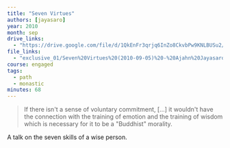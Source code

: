 ```yaml
---
title: "Seven Virtues"
authors: [jayasaro]
year: 2010
month: sep
drive_links:
  - "https://drive.google.com/file/d/1QkEnFr3qrjq6InZo8CkvbPw9KNLBUSu2/view?usp=drivesdk"
file_links:
  - "exclusive_01/Seven%20Virtues%20(2010-09-05)%20-%20Ajahn%20Jayasaro.mp3"
course: engaged
tags:
  - path
  - monastic
minutes: 68
---
```


> If there isn't a sense of voluntary commitment, [...] it wouldn't have the connection with the training of emotion and the training of wisdom which is necessary for it to be a "Buddhist" morality.

A talk on the seven skills of a wise person.
